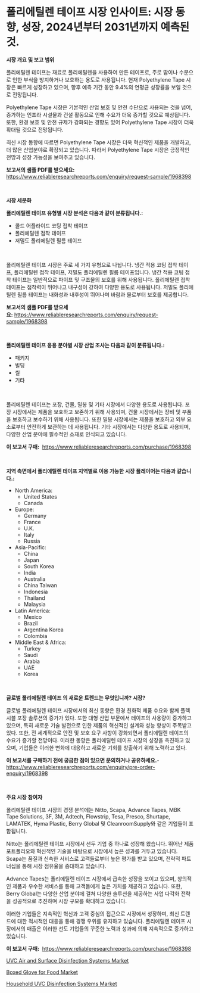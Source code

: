 <p><h1>폴리에틸렌 테이프 시장 인사이트: 시장 동향, 성장, 2024년부터 2031년까지 예측된 것.</h1></p><p><strong>시장 개요 및 보고 범위</strong></p>
<p><p>폴리에틸렌 테이프는 재료로 폴리에틸렌을 사용하여 만든 테이프로, 주로 땀이나 수분으로 인한 부식을 방지하거나 보호하는 용도로 사용됩니다. 현재 Polyethylene Tape 시장은 빠르게 성장하고 있으며, 향후 예측 기간 동안 9.4%의 연평균 성장률을 보일 것으로 전망됩니다. </p><p>Polyethylene Tape 시장은 기본적인 산업 보호 및 안전 수단으로 사용되는 것을 넘어, 증가하는 인프라 시설물과 건설 활동으로 인해 수요가 더욱 증가할 것으로 예상됩니다. 또한, 환경 보호 및 안전 규제가 강화되는 경향도 있어 Polyethylene Tape 시장이 더욱 확대될 것으로 전망됩니다.</p><p>최신 시장 동향에 따르면 Polyethylene Tape 시장은 더욱 혁신적인 제품을 개발하고, 더 많은 산업분야로 확장되고 있습니다. 따라서 Polyethylene Tape 시장은 긍정적인 전망과 성장 가능성을 보여주고 있습니다.</p></p>
<p><strong>보고서의 샘플 PDF를 받으세요:</strong> <a href="https://www.reliableresearchreports.com/enquiry/request-sample/1968398">https://www.reliableresearchreports.com/enquiry/request-sample/1968398</a></p>
<p>&nbsp;</p>
<p><strong>시장 세분화</strong></p>
<p><strong>폴리에틸렌 테이프 유형별 시장 분석은 다음과 같이 분류됩니다.:</strong></p>
<p><ul><li>콜드 어플라이드 코팅 접착 테이프</li><li>폴리에틸렌 점착 테이프</li><li>저밀도 폴리에틸렌 필름 테이프</li></ul></p>
<p>&nbsp;</p>
<p><p>폴리에틸렌 테이프 시장은 주로 세 가지 유형으로 나뉩니다. 냉간 적용 코팅 접착 테이프, 폴리에틸렌 접착 테이프, 저밀도 폴리에틸렌 필름 테이프입니다. 냉간 적용 코팅 접착 테이프는 일반적으로 파이프 및 구조물의 보호를 위해 사용됩니다. 폴리에틸렌 접착 테이프는 접착력이 뛰어나고 내구성이 강하여 다양한 용도로 사용됩니다. 저밀도 폴리에틸렌 필름 테이프는 내화성과 내후성이 뛰어나며 바람과 물로부터 보호를 제공합니다.</p></p>
<p><strong>보고서의 샘플 PDF를 받으세요:</strong>&nbsp;<a href="https://www.reliableresearchreports.com/enquiry/request-sample/1968398">https://www.reliableresearchreports.com/enquiry/request-sample/1968398</a></p>
<p>&nbsp;</p>
<p><strong> 폴리에틸렌 테이프 응용 분야별 시장 산업 조사는 다음과 같이 분류됩니다.:</strong></p>
<p><ul><li>패키지</li><li>빌딩</li><li>씰</li><li>기타</li></ul></p>
<p>&nbsp;</p>
<p><p>폴리에틸렌 테이프는 포장, 건물, 밀봉 및 기타 시장에서 다양한 용도로 사용됩니다. 포장 시장에서는 제품을 보호하고 보존하기 위해 사용되며, 건물 시장에서는 장비 및 부품을 보호하고 보수하기 위해 사용됩니다. 또한 밀봉 시장에서는 제품을 보호하고 외부 요소로부터 안전하게 보관하는 데 사용됩니다. 기타 시장에서는 다양한 용도로 사용되며, 다양한 산업 분야에 필수적인 소재로 인식되고 있습니다.</p></p>
<p><strong>이 보고서 구매:</strong>&nbsp; <a href="https://www.reliableresearchreports.com/purchase/1968398">https://www.reliableresearchreports.com/purchase/1968398</a></p>
<p>&nbsp;</p>
<p><strong>지역 측면에서 폴리에틸렌 테이프 지역별로 이용 가능한 시장 플레이어는 다음과 같습니다.:</strong></p>
<p><ul>
    <li>
        North America:
        <ul>
            <li>United States</li>
            <li>Canada</li>
        </ul>
    </li>
    <li>
        Europe:
        <ul>
            <li>Germany</li>
            <li>France</li>
            <li>U.K.</li>
            <li>Italy</li>
            <li>Russia</li>
        </ul>
    </li>
    <li>
        Asia-Pacific:
        <ul>
            <li>China</li>
            <li>Japan</li>
            <li>South Korea</li>
            <li>India</li>
            <li>Australia</li>
            <li>China Taiwan</li>
            <li>Indonesia</li>
            <li>Thailand</li>
            <li>Malaysia</li>
        </ul>
    </li>
    <li>
        Latin America:
        <ul>
            <li>Mexico</li>
            <li>Brazil</li>
            <li>Argentina Korea</li>
            <li>Colombia</li>
        </ul>
    </li>
    <li>
        Middle East & Africa:
        <ul>
            <li>Turkey</li>
            <li>Saudi</li>
            <li>Arabia</li>
            <li>UAE</li>
            <li>Korea</li>
        </ul>
    </li>
    </ul></p>
<p>&nbsp;</p>
<p><strong>글로벌 폴리에틸렌 테이프 의 새로운 트렌드는 무엇입니까? 시장?</strong></p>
<p><p>글로벌 폴리에틸렌 테이프 시장에서의 최신 동향은 환경 친화적 제품 수요와 함께 플렉시블 포장 솔루션의 증가가 있다. 또한 대형 산업 부문에서 테이프의 사용량이 증가하고 있으며, 특히 새로운 기술 발전으로 인한 제품의 혁신적인 설계와 성능 향상이 주목받고 있다. 또한, 전 세계적으로 안전 및 보호 요구 사항이 강화되면서 폴리에틸렌 테이프의 수요가 증가할 전망이다. 이러한 동향은 폴리에틸렌 테이프 시장의 성장을 촉진하고 있으며, 기업들은 이러한 변화에 대응하고 새로운 기회를 창출하기 위해 노력하고 있다.</p></p>
<p><strong>이 보고서를 구매하기 전에 궁금한 점이 있으면 문의하거나 공유하세요.</strong>- <a href="https://www.reliableresearchreports.com/enquiry/pre-order-enquiry/1968398">https://www.reliableresearchreports.com/enquiry/pre-order-enquiry/1968398</a></p>
<p>&nbsp;</p>
<p><strong>주요 시장 참여자</strong></p>
<p><p>폴리에틸렌 테이프 시장의 경쟁 분석에는 Nitto, Scapa, Advance Tapes, MBK Tape Solutions, 3F, 3M, Adtech, Flowstrip, Tesa, Presco, Shurtape, LAMATEK, Hyma Plastic, Berry Global 및 CleanroomSupply와 같은 기업들이 포함됩니다.</p><p>Nitto는 폴리에틸렌 테이프 시장에서 선두 기업 중 하나로 성장해 왔습니다. 뛰어난 제품 포트폴리오와 혁신적인 기술을 바탕으로 시장에서 높은 성과를 거두고 있습니다. Scapa는 품질과 신속한 서비스로 고객들로부터 높은 평가를 받고 있으며, 전략적 파트너십을 통해 시장 점유율을 증대하고 있습니다.</p><p>Advance Tapes는 폴리에틸렌 테이프 시장에서 급속한 성장을 보이고 있으며, 창의적인 제품과 우수한 서비스를 통해 고객들에게 높은 가치를 제공하고 있습니다. 또한, Berry Global는 다양한 산업 분야에 걸쳐 다양한 솔루션을 제공하는 사업 다각화 전략을 성공적으로 추진하며 시장 규모를 확대하고 있습니다.</p><p>이러한 기업들은 지속적인 혁신과 고객 중심의 접근으로 시장에서 성장하며, 최신 트렌드에 대한 적시적인 대응을 통해 경쟁 우위를 유지하고 있습니다. 폴리에틸렌 테이프 시장에서의 매출은 이러한 선도 기업들의 꾸준한 노력과 성과에 의해 지속적으로 증가하고 있습니다.</p></p>
<p><strong>이 보고서 구매:</strong>&nbsp;&nbsp;<a href="https://www.reliableresearchreports.com/purchase/1968398">https://www.reliableresearchreports.com/purchase/1968398</a></p>
<p><p><a href="https://github.com/okotobwrhuteie/Market-Research-Report-List-1/blob/main/uvc-air-and-surface-disinfection-systems-market.md">UVC Air and Surface Disinfection Systems Market</a></p><p><a href="https://github.com/ashepherd82/Market-Research-Report-List-3/blob/main/boxed-glove-for-food-market.md">Boxed Glove for Food Market</a></p><p><a href="https://github.com/myacatherineblakecaczo9vcsw/Market-Research-Report-List-2/blob/main/household-uvc-disinfection-systems-market.md">Household UVC Disinfection Systems Market</a></p></p>
